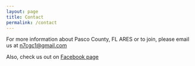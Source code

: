 ```yaml
---
layout: page
title: Contact
permalink: /contact
---
```

For more information about Pasco County, FL ARES or to join, please email us at [n7cgc1@gmail.com](mailto:n7cgc1@gmail.com)

Also, check us out on [Facebook page](https://www.facebook.com/groups/140239368312812)
